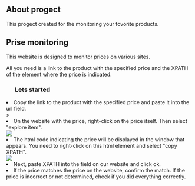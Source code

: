 ## About progect

This progect created for the monitoring your fovorite products.

<h2>Prise monitoring</h2>
        <p>This website is designed to monitor prices on various sites.</p>
        <p>All you need is a link to the product with the specified price and the XPATH of the element where the price is indicated.</p>
        <ul><h3>Lets started</h3></ul>
        <li>Copy the link to the product with the specified price and paste it into the url field.</li>>
        <li>On the website with the price, right-click on the price itself. Then select "explore item".</li>
        <img src="/image/explore_item.png">
        <li>The html code indicating the price will be displayed in the window that appears. You need to right-click on this html element and select "copy XPATH".</li>
        <img src="/image/copy_XPATH.png">
        <li>Next, paste XPATH into the field on our website and click ok.</li>
        <li>If the price matches the price on the website, confirm the match. If the price is incorrect or not determined, check if you did everything correctly.</li>
